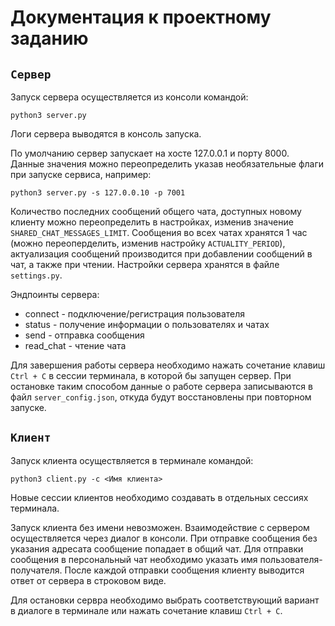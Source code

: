 # Документация к проектному заданию

## `Сервер`

Запуск сервера осуществляется из консоли командой:

```shell
python3 server.py
```

Логи сервера выводятся в консоль запуска.

По умолчанию сервер запускает на хосте 127.0.0.1 и порту 8000. 
Данные значения можно переопределить указав необязательные флаги при запуске сервиса, например:

```shell
python3 server.py -s 127.0.0.10 -p 7001 
```

Количество последних сообщений общего чата, доступных новому клиенту можно переопределить в настройках,
 изменив значение `SHARED_CHAT_MESSAGES_LIMIT`. Сообщения во всех чатах хранятся 1 час 
(можно переоперделить, изменив настройку `ACTUALITY_PERIOD`), актуализация сообщений производится при добавлении 
сообщений в чат, а также при чтении. Настройки сервера хранятся в файле `settings.py`.

Эндпоинты сервера:

- connect - подключение/регистрация пользователя
- status - получение информации о пользователях и чатах
- send - отправка сообщения
- read_chat - чтение чата

Для завершения работы сервера необходимо нажать сочетание клавиш `Ctrl + C` в сессии терминала, в которой бы запущен 
сервер. При остановке таким способом данные о работе сервера записываются в файл `server_config.json`, откуда будут 
восстановлены при повторном запуске. 

## `Клиент`

Запуск клиента осуществляется в терминале командой:

```shell
python3 client.py -c <Имя клиента>
```

Новые сессии клиентов необходимо создавать в отдельных сессиях терминала.

Запуск клиента без имени невозможен. 
Взаимодействие с сервером осуществляется через диалог в консоли. 
При отправке сообщения без указания адресата сообщение попадает в общий чат.
Для отправки сообщения в персональный чат необходимо указать имя пользователя-получателя.
После каждой отправки сообщения клиенту выводится ответ от сервера в строковом виде.

Для остановки сервра необходимо выбрать соответствующий вариант в диалоге в терминале или нажать сочетание 
клавиш `Ctrl + C`.
